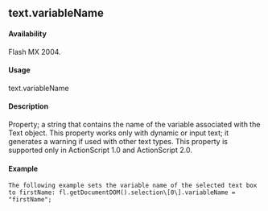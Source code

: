 ## text.variableName

#### Availability

Flash MX 2004.

#### Usage

text.variableName

#### Description

Property; a string that contains the name of the variable associated with the Text object. This property works only with dynamic or input text; it generates a warning if used with other text types.
This property is supported only in ActionScript 1.0 and ActionScript 2.0.

#### Example

```
The following example sets the variable name of the selected text box to firstName: fl.getDocumentDOM().selection\[0\].variableName = "firstName";

```